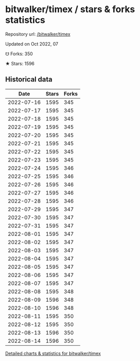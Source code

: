 # bitwalker/timex / stars & forks statistics

Repository url: [/bitwalker/timex](https://github.com/bitwalker/timex)

Updated on Oct 2022, 07

☋ Forks: 350

★ Stars: 1596

## Historical data
| Date | Stars | Forks |
|------|-------|-------|
| 2022-07-16 | 1595 | 345 | 
| 2022-07-17 | 1595 | 345 | 
| 2022-07-18 | 1595 | 345 | 
| 2022-07-19 | 1595 | 345 | 
| 2022-07-20 | 1595 | 345 | 
| 2022-07-21 | 1595 | 345 | 
| 2022-07-22 | 1595 | 345 | 
| 2022-07-23 | 1595 | 345 | 
| 2022-07-24 | 1595 | 346 | 
| 2022-07-25 | 1595 | 346 | 
| 2022-07-26 | 1595 | 346 | 
| 2022-07-27 | 1595 | 346 | 
| 2022-07-28 | 1595 | 346 | 
| 2022-07-29 | 1595 | 347 | 
| 2022-07-30 | 1595 | 347 | 
| 2022-07-31 | 1595 | 347 | 
| 2022-08-01 | 1595 | 347 | 
| 2022-08-02 | 1595 | 347 | 
| 2022-08-03 | 1595 | 347 | 
| 2022-08-04 | 1595 | 347 | 
| 2022-08-05 | 1595 | 347 | 
| 2022-08-06 | 1595 | 347 | 
| 2022-08-07 | 1595 | 347 | 
| 2022-08-08 | 1595 | 348 | 
| 2022-08-09 | 1596 | 348 | 
| 2022-08-10 | 1596 | 348 | 
| 2022-08-11 | 1595 | 350 | 
| 2022-08-12 | 1595 | 350 | 
| 2022-08-13 | 1596 | 350 | 
| 2022-08-14 | 1596 | 350 | 


[Detailed charts & statistics for bitwalker/timex](https://reviewgithub.com/rep/bitwalker/timex)
